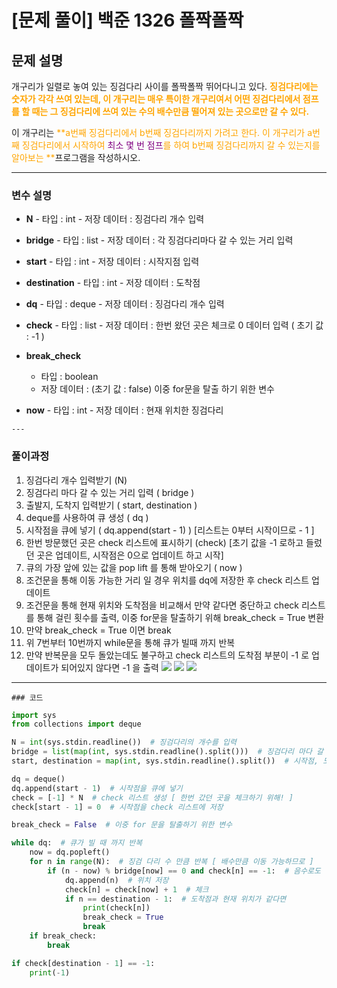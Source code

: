 # [문제 풀이] 백준 1326 폴짝폴짝


## 문제 설명
개구리가 일렬로 놓여 있는 징검다리 사이를 폴짝폴짝 뛰어다니고 있다. 
<span style="color:orange;">**징검다리에는 숫자가 각각 쓰여 있는데, 이 개구리는 매우 특이한 개구리여서 어떤 징검다리에서 점프를 할 때는 그 징검다리에 쓰여 있는 수의 배수만큼 떨어져 있는 곳으로만 갈 수 있다.**</span>

이 개구리는 <span style="color:orange;">**a번째 징검다리에서 b번째 징검다리까지 가려고 한다. 이 개구리가 a번째 징검다리에서 시작하여 <span style= "color:purple">최소 몇 번 점프</span>를 하여 b번째 징검다리까지 갈 수 있는지를 알아보는 **</span>프로그램을 작성하시오.

  ---
### 변수 설명
   
   - **N**
    - 타입 : int
    - 저장 데이터 : 징검다리 개수 입력
   
   - **bridge**
    - 타입 : list
    - 저장 데이터 : 각 징검다리마다 갈 수 있는 거리 입력
   
   - **start**
    - 타입 : int
    - 저장 데이터 : 시작지점 입력
   
   - **destination**
    - 타입 : int
    - 저장 데이터 : 도착점
   
   - **dq**
    - 타입 : deque 
    - 저장 데이터 : 징검다리 개수 입력
    
   - **check**
    - 타입 : list
    - 저장 데이터 : 한번 왔던 곳은 체크로 0 데이터 입력 ( 초기 값 : -1 )
  
  - **break_check**
    - 타입 : boolean
    - 저장 데이터 : (초기 값 : false) 이중 for문을 탈출 하기 위한 변수
   
   - **now**
    - 타입 : int
    - 저장 데이터 : 현재 위치한 징검다리
    
    ---
  
   ### 풀이과정
  1. 징검다리 개수 입력받기 (N)
  2. 징검다리 마다 갈 수 있는 거리 입력 ( bridge )
  3. 출발지, 도착지 입력받기 ( start, destination )
  4. deque를 사용하여 큐 생성 ( dq )
  5. 시작점을 큐에 넣기 ( dq.append(start - 1) ) \[리스트는 0부터 시작이므로 - 1 ]
  6. 한번 방문했던 곳은 check 리스트에 표시하기 (check) \[초기 값을 -1 로하고 들렀던 곳은 업데이트, 시작점은 0으로 업데이트 하고 시작]
  7. 큐의 가장 앞에 있는 값을 pop lift 를 통해 받아오기 ( now )
  8. 조건문을 통해 이동 가능한 거리 일 경우 위치를 dq에 저장한 후 check 리스트 업데이트
  9. 조건문을 통해 현재 위치와 도착점을 비교해서 만약 같다면 중단하고 check 리스트를 통해 걸린 횟수를 출력, 이중 for문을 탈출하기 위해 break_check = True 변환
 10. 만약 break_check = True 이면 break
 11. 위 7번부터 10번까지 while문을 통해 큐가 빌때 까지 반복
 12. 만약 반복문을 모두 돌았는데도 불구하고 check 리스트의 도착점 부분이 -1 로 업데이트가 되어있지 않다면 -1 을 출력 
  ![](https://images.velog.io/images/soshin_dev/post/5e92c368-4b4b-4a3c-b982-088d75f9e136/KakaoTalk_20220124_145605950.jpg)
  ![](https://images.velog.io/images/soshin_dev/post/81b94b86-fac9-4f83-9b93-909f597692a0/KakaoTalk_20220124_145605950_01.jpg)
  ![](https://images.velog.io/images/soshin_dev/post/b2bf9afe-c8c2-42fd-a863-2162e035bae8/KakaoTalk_20220124_145605950_02.jpg)
  
  ---
    ### 코드

```python
import sys
from collections import deque

N = int(sys.stdin.readline())  # 징검다리의 개수를 입력
bridge = list(map(int, sys.stdin.readline().split()))  # 징검다리 마다 갈 수 있는 거리 입력
start, destination = map(int, sys.stdin.readline().split())  # 시작점, 도착점 입력

dq = deque()
dq.append(start - 1)  # 시작점을 큐에 넣기
check = [-1] * N  # check 리스트 생성 [ 한번 갔던 곳을 체크하기 위해! ]
check[start - 1] = 0  # 시작점을 check 리스트에 저장

break_check = False  # 이중 for 문을 탈출하기 위한 변수

while dq:  # 큐가 빌 때 까지 반복
    now = dq.popleft()
    for n in range(N):  # 징검 다리 수 만큼 반복 [ 배수만큼 이동 가능하므로 ]
        if (n - now) % bridge[now] == 0 and check[n] == -1:  # 음수로도 이동이 가능하므로 n - now 로 값 지정
            dq.append(n)  # 위치 저장
            check[n] = check[now] + 1  # 체크
            if n == destination - 1:  # 도착점과 현재 위치가 같다면
                print(check[n])
                break_check = True
                break
    if break_check:
        break

if check[destination - 1] == -1:
    print(-1)
```
